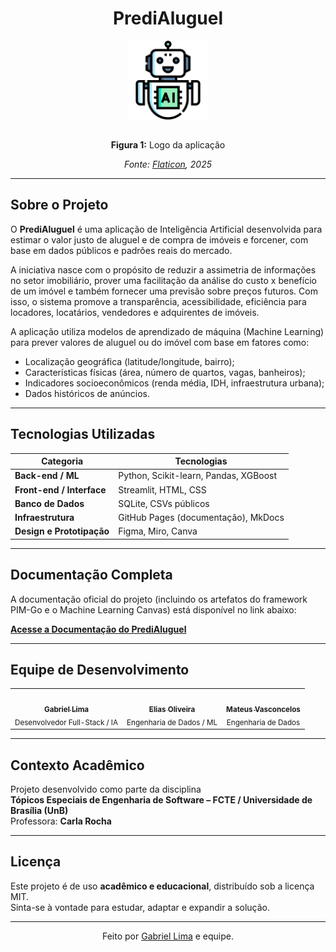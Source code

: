 <div align='center'>
  <h1>PrediAluguel</h1>
</div>
<div align="center">
  <img src="docs/assets/logo_agente.png" alt="Logo PrediAluguel" style="max-width: 25%; height: auto; margin-bottom: 15px;">
  <p><strong>Figura 1:</strong> Logo da aplicação</p>
  <p><em>Fonte: <a href="https://www.flaticon.com/br/" target="_blank">Flaticon</a>, 2025</em></p>
</div>

---

## Sobre o Projeto

O **PrediAluguel** é uma aplicação de Inteligência Artificial desenvolvida para estimar o valor justo de aluguel e de compra de imóveis e forcener, com base em dados públicos e padrões reais do mercado.

A iniciativa nasce com o propósito de reduzir a assimetria de informações no setor imobiliário, prover uma facilitação da análise do custo x benefício de um imóvel e também fornecer uma previsão sobre preços futuros. Com isso, o sistema promove a transparência, acessibilidade, eficiência para locadores, locatários, vendedores e adquirentes de imóveis.

A aplicação utiliza modelos de aprendizado de máquina (Machine Learning) para prever valores de aluguel ou do imóvel com base em fatores como:
- Localização geográfica (latitude/longitude, bairro);
- Características físicas (área, número de quartos, vagas, banheiros);
- Indicadores socioeconômicos (renda média, IDH, infraestrutura urbana);
- Dados históricos de anúncios.

---

## Tecnologias Utilizadas

| Categoria | Tecnologias |
|------------|--------------|
| **Back-end / ML** | Python, Scikit-learn, Pandas, XGBoost |
| **Front-end / Interface** | Streamlit, HTML, CSS |
| **Banco de Dados** | SQLite, CSVs públicos |
| **Infraestrutura** | GitHub Pages (documentação), MkDocs |
| **Design e Prototipação** | Figma, Miro, Canva |

---

## Documentação Completa

A documentação oficial do projeto (incluindo os artefatos do framework PIM-Go e o Machine Learning Canvas) está disponível no link abaixo:

 **[Acesse a Documentação do PrediAluguel](https://unb-sistemas-de-machine-learning.github.io/Grupo09-PrediAluguel/)**  

---

## Equipe de Desenvolvimento

<div align="center">

<table>
  <tr>
    <td align="center">
      <a href="https://github.com/gabriel-lima258">
        <img style="border-radius: 50%;" src="https://github.com/gabriel-lima258.png" width="100px;" alt=""/><br/>
        <sub><b>Gabriel Lima</b></sub>
      </a><br/>
      <sub>Desenvolvedor Full-Stack / IA</sub>
    </td>
    <td align="center">
      <a href="https://github.com/EliasOliver21">
        <img style="border-radius: 50%;" src="https://github.com/EliasOliver21.png" width="100px;" alt=""/><br/>
        <sub><b>Elias Oliveira</b></sub>
      </a><br/>
      <sub>Engenharia de Dados / ML</sub>
    </td>
    <td align="center">
      <a href="https://github.com/mateusvasconcelos182">
        <img style="border-radius: 50%;" src="https://github.com/mateusvasconcelos182.png" width="100px;" alt=""/><br/>
        <sub><b>Mateus Vasconcelos</b></sub>
      </a><br/>
      <sub>Engenharia de Dados</sub>
    </td>
  </tr>
</table>

</div>

---

## Contexto Acadêmico

Projeto desenvolvido como parte da disciplina  
**Tópicos Especiais de Engenharia de Software – FCTE / Universidade de Brasília (UnB)**  
Professora: **Carla Rocha**

---

## Licença

Este projeto é de uso **acadêmico e educacional**, distribuído sob a licença MIT.  
Sinta-se à vontade para estudar, adaptar e expandir a solução.

---

<div align="center">
  Feito por <a href="https://github.com/gabriel-lima258">Gabriel Lima</a> e equipe.
</div>
